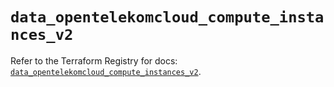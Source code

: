 # `data_opentelekomcloud_compute_instances_v2`

Refer to the Terraform Registry for docs: [`data_opentelekomcloud_compute_instances_v2`](https://registry.terraform.io/providers/opentelekomcloud/opentelekomcloud/1.36.9/docs/data-sources/compute_instances_v2).
